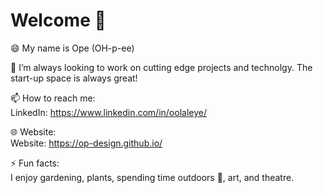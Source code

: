 <h1> Welcome 👋 </h1>

<!--
**Op-Design/Op-Design** is a ✨ _special_ ✨ repository because its `README.md` (this file) appears on your GitHub profile.

Here are some ideas to get you started:

- 🔭 I’m currently working on ...
- 🌱 I’m currently learning ...
- 👯 I’m looking to collaborate on ...
- 🤔 I’m looking for help with ...
- 💬 Ask me about ...
- 📫 How to reach me: ...
- 🌐 How to reach me: ...
- 😄 Pronouns: ...
- ⚡ Fun fact: ...
-->

😄 My name is Ope (OH-p-ee)

👯 I’m always looking to work on cutting edge projects and technolgy. The start-up space is always great!

📫 How to reach me: <br>
LinkedIn: https://www.linkedin.com/in/oolaleye/

🌐 Website: <br>
Website: https://op-design.github.io/

⚡ Fun facts: <br>
I enjoy gardening, plants, spending time outdoors :sunflower:, art, and theatre.
